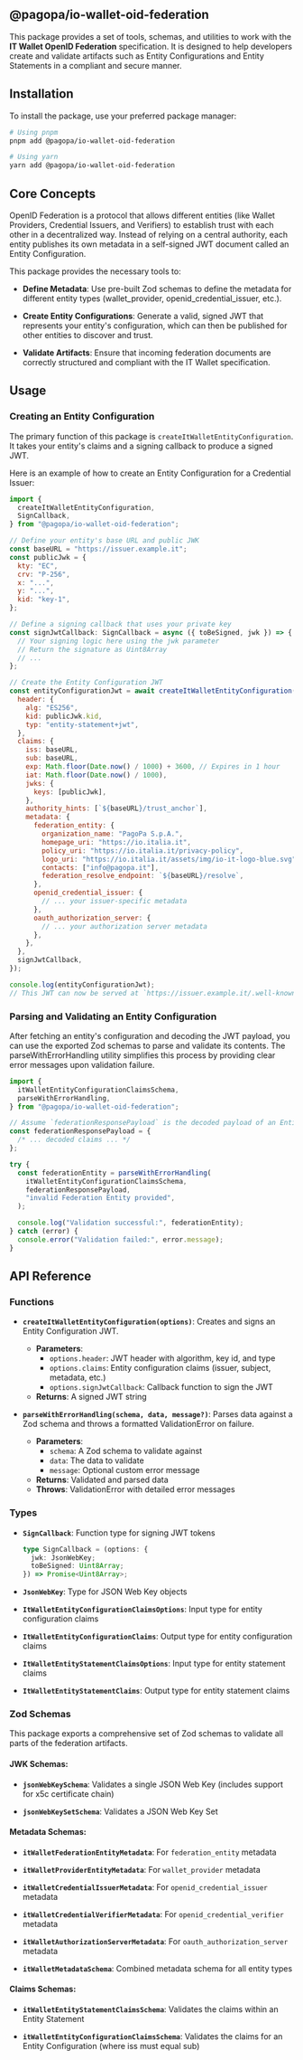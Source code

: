 ## @pagopa/io-wallet-oid-federation

This package provides a set of tools, schemas, and utilities to work with the **IT Wallet OpenID Federation** specification. It is designed to help developers create and validate artifacts such as Entity Configurations and Entity Statements in a compliant and secure manner.

## Installation

To install the package, use your preferred package manager:

```bash
# Using pnpm
pnpm add @pagopa/io-wallet-oid-federation

# Using yarn
yarn add @pagopa/io-wallet-oid-federation
```

## Core Concepts

OpenID Federation is a protocol that allows different entities (like Wallet Providers, Credential Issuers, and Verifiers) to establish trust with each other in a decentralized way. Instead of relying on a central authority, each entity publishes its own metadata in a self-signed JWT document called an Entity Configuration.

This package provides the necessary tools to:

- **Define Metadata**: Use pre-built Zod schemas to define the metadata for different entity types (wallet_provider, openid_credential_issuer, etc.).

- **Create Entity Configurations**: Generate a valid, signed JWT that represents your entity's configuration, which can then be published for other entities to discover and trust.

- **Validate Artifacts**: Ensure that incoming federation documents are correctly structured and compliant with the IT Wallet specification.

## Usage

### Creating an Entity Configuration

The primary function of this package is `createItWalletEntityConfiguration`. It takes your entity's claims and a signing callback to produce a signed JWT.

Here is an example of how to create an Entity Configuration for a Credential Issuer:

```javascript
import {
  createItWalletEntityConfiguration,
  SignCallback,
} from "@pagopa/io-wallet-oid-federation";

// Define your entity's base URL and public JWK
const baseURL = "https://issuer.example.it";
const publicJwk = {
  kty: "EC",
  crv: "P-256",
  x: "...",
  y: "...",
  kid: "key-1",
};

// Define a signing callback that uses your private key
const signJwtCallback: SignCallback = async ({ toBeSigned, jwk }) => {
  // Your signing logic here using the jwk parameter
  // Return the signature as Uint8Array
  // ...
};

// Create the Entity Configuration JWT
const entityConfigurationJwt = await createItWalletEntityConfiguration({
  header: {
    alg: "ES256",
    kid: publicJwk.kid,
    typ: "entity-statement+jwt",
  },
  claims: {
    iss: baseURL,
    sub: baseURL,
    exp: Math.floor(Date.now() / 1000) + 3600, // Expires in 1 hour
    iat: Math.floor(Date.now() / 1000),
    jwks: {
      keys: [publicJwk],
    },
    authority_hints: [`${baseURL}/trust_anchor`],
    metadata: {
      federation_entity: {
        organization_name: "PagoPa S.p.A.",
        homepage_uri: "https://io.italia.it",
        policy_uri: "https://io.italia.it/privacy-policy",
        logo_uri: "https://io.italia.it/assets/img/io-it-logo-blue.svg",
        contacts: ["info@pagopa.it"],
        federation_resolve_endpoint: `${baseURL}/resolve`,
      },
      openid_credential_issuer: {
        // ... your issuer-specific metadata
      },
      oauth_authorization_server: {
        // ... your authorization server metadata
      },
    },
  },
  signJwtCallback,
});

console.log(entityConfigurationJwt);
// This JWT can now be served at `https://issuer.example.it/.well-known/openid-federation`
```

### Parsing and Validating an Entity Configuration

After fetching an entity's configuration and decoding the JWT payload, you can use the exported Zod schemas to parse and validate its contents. The parseWithErrorHandling utility simplifies this process by providing clear error messages upon validation failure.

```javascript
import {
  itWalletEntityConfigurationClaimsSchema,
  parseWithErrorHandling,
} from "@pagopa/io-wallet-oid-federation";

// Assume `federationResponsePayload` is the decoded payload of an Entity Configuration JWT
const federationResponsePayload = {
  /* ... decoded claims ... */
};

try {
  const federationEntity = parseWithErrorHandling(
    itWalletEntityConfigurationClaimsSchema,
    federationResponsePayload,
    "invalid Federation Entity provided",
  );

  console.log("Validation successful:", federationEntity);
} catch (error) {
  console.error("Validation failed:", error.message);
}
```

## API Reference

### Functions

- **`createItWalletEntityConfiguration(options)`**: Creates and signs an Entity Configuration JWT.
  - **Parameters**:
    - `options.header`: JWT header with algorithm, key id, and type
    - `options.claims`: Entity configuration claims (issuer, subject, metadata, etc.)
    - `options.signJwtCallback`: Callback function to sign the JWT
  - **Returns**: A signed JWT string

- **`parseWithErrorHandling(schema, data, message?)`**: Parses data against a Zod schema and throws a formatted ValidationError on failure.
  - **Parameters**:
    - `schema`: A Zod schema to validate against
    - `data`: The data to validate
    - `message`: Optional custom error message
  - **Returns**: Validated and parsed data
  - **Throws**: ValidationError with detailed error messages

### Types

- **`SignCallback`**: Function type for signing JWT tokens
  ```typescript
  type SignCallback = (options: {
    jwk: JsonWebKey;
    toBeSigned: Uint8Array;
  }) => Promise<Uint8Array>;
  ```

- **`JsonWebKey`**: Type for JSON Web Key objects

- **`ItWalletEntityConfigurationClaimsOptions`**: Input type for entity configuration claims

- **`ItWalletEntityConfigurationClaims`**: Output type for entity configuration claims

- **`ItWalletEntityStatementClaimsOptions`**: Input type for entity statement claims

- **`ItWalletEntityStatementClaims`**: Output type for entity statement claims

### Zod Schemas

This package exports a comprehensive set of Zod schemas to validate all parts of the federation artifacts.

#### JWK Schemas:
- **`jsonWebKeySchema`**: Validates a single JSON Web Key (includes support for x5c certificate chain)

- **`jsonWebKeySetSchema`**: Validates a JSON Web Key Set

#### Metadata Schemas:
- **`itWalletFederationEntityMetadata`**: For `federation_entity` metadata

- **`itWalletProviderEntityMetadata`**: For `wallet_provider` metadata

- **`itWalletCredentialIssuerMetadata`**: For `openid_credential_issuer` metadata

- **`itWalletCredentialVerifierMetadata`**: For `openid_credential_verifier` metadata

- **`itWalletAuthorizationServerMetadata`**: For `oauth_authorization_server` metadata

- **`itWalletMetadataSchema`**: Combined metadata schema for all entity types

#### Claims Schemas:
- **`itWalletEntityStatementClaimsSchema`**: Validates the claims within an Entity Statement

- **`itWalletEntityConfigurationClaimsSchema`**: Validates the claims for an Entity Configuration (where iss must equal sub)
